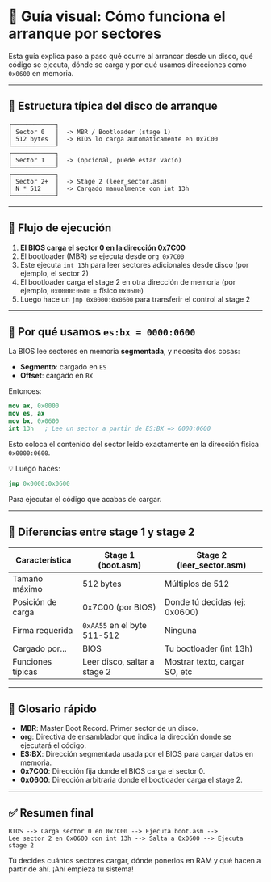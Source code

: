 # 🧠 Guía visual: Cómo funciona el arranque por sectores

Esta guía explica paso a paso qué ocurre al arrancar desde un disco, qué código se ejecuta, dónde se carga y por qué usamos direcciones como `0x0600` en memoria.

---

## 🧱 Estructura típica del disco de arranque

```plaintext
┌────────────┐
│ Sector 0   │  -> MBR / Bootloader (stage 1)
│ 512 bytes  │  -> BIOS lo carga automáticamente en 0x7C00
└────────────┘
┌────────────┐
│ Sector 1   │  -> (opcional, puede estar vacío)
└────────────┘
┌────────────┐
│ Sector 2+  │  -> Stage 2 (leer_sector.asm)
│ N * 512    │  -> Cargado manualmente con int 13h
└────────────┘
```

---

## 🧭 Flujo de ejecución

1. **El BIOS carga el sector 0 en la dirección 0x7C00**
2. El bootloader (MBR) se ejecuta desde `org 0x7C00`
3. Este ejecuta `int 13h` para leer sectores adicionales desde disco (por ejemplo, el sector 2)
4. El bootloader carga el stage 2 en otra dirección de memoria (por ejemplo, `0x0000:0600` = físico `0x0600`)
5. Luego hace un `jmp 0x0000:0x0600` para transferir el control al stage 2

---

## 🧠 Por qué usamos `es:bx = 0000:0600`

La BIOS lee sectores en memoria **segmentada**, y necesita dos cosas:
- **Segmento**: cargado en `ES`
- **Offset**: cargado en `BX`

Entonces:
```nasm
mov ax, 0x0000
mov es, ax
mov bx, 0x0600
int 13h   ; Lee un sector a partir de ES:BX => 0000:0600
```

Esto coloca el contenido del sector leído exactamente en la dirección física `0x0000:0600`.

💡 Luego haces:
```nasm
jmp 0x0000:0x0600
```
Para ejecutar el código que acabas de cargar.

---

## 🧾 Diferencias entre stage 1 y stage 2

| Característica        | Stage 1 (boot.asm)        | Stage 2 (leer_sector.asm)     |
|------------------------|----------------------------|--------------------------------|
| Tamaño máximo          | 512 bytes                  | Múltiplos de 512              |
| Posición de carga      | 0x7C00 (por BIOS)          | Donde tú decidas (ej: 0x0600) |
| Firma requerida        | `0xAA55` en el byte 511-512| Ninguna                        |
| Cargado por...         | BIOS                       | Tu bootloader (int 13h)       |
| Funciones típicas      | Leer disco, saltar a stage 2 | Mostrar texto, cargar SO, etc |

---

## 🧰 Glosario rápido

- **MBR**: Master Boot Record. Primer sector de un disco.
- **org**: Directiva de ensamblador que indica la dirección donde se ejecutará el código.
- **ES:BX**: Dirección segmentada usada por el BIOS para cargar datos en memoria.
- **0x7C00**: Dirección fija donde el BIOS carga el sector 0.
- **0x0600**: Dirección arbitraria donde el bootloader carga el stage 2.

---

## ✅ Resumen final

```plaintext
BIOS --> Carga sector 0 en 0x7C00 --> Ejecuta boot.asm -->
Lee sector 2 en 0x0600 con int 13h --> Salta a 0x0600 --> Ejecuta stage 2
```

Tú decides cuántos sectores cargar, dónde ponerlos en RAM y qué hacen a partir de ahí. ¡Ahí empieza tu sistema!

